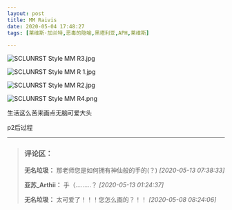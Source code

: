 ```yaml
---
layout: post
title: MM Raivis
date: 2020-05-04 17:48:27
tags: [莱维斯·加兰特,恶毒的隐喻,黑塔利亚,APH,莱维斯]

---
```

![SCLUNRST Style MM R3.jpg](https://i.loli.net/2020/07/16/smuNVz5kMWnPfla.jpg)

![SCLUNRST Style MM R 1.jpg](https://i.loli.net/2020/07/16/tZFyhA83aXgDCBi.jpg)

![SCLUNRST Style MM R2.jpg](https://i.loli.net/2020/07/16/5Ua1yLDMblQoRtE.jpg)

![SCLUNRST Style MM R4.png](https://i.loli.net/2020/07/16/8wciKTNrh32UeF4.png)

生活这么苦来画点无脑可爱大头

p2后过程



---
> ### 评论区：
>**无名垃圾：** 那老师您是如何拥有神仙般的手的(？)  *[2020-05-13 07:38:33]*
>
>**亚苏_Arthii：** 手（………？  *[2020-05-13 01:24:37]*
>
>**无名垃圾：** 太可爱了！！！您怎么画的？！！  *[2020-05-08 08:24:06]*
>
>
